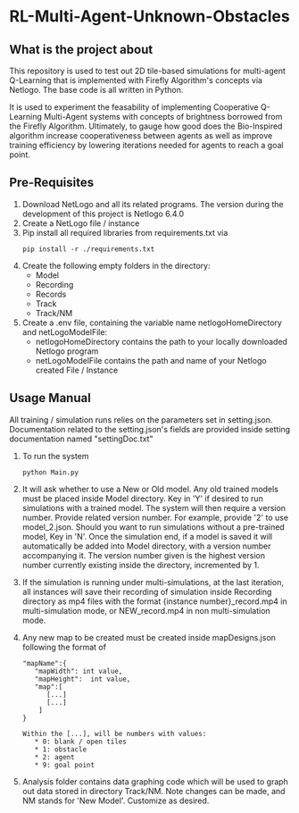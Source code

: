 # RL-Multi-Agent-Unknown-Obstacles

## What is the project about
This repository is used to test out 2D tile-based simulations for multi-agent Q-Learning that is implemented with Firefly Algorithm's concepts via Netlogo. The base code is all written in Python.

It is used to experiment the feasability of implementing Cooperative Q-Learning Multi-Agent systems with concepts of brightness borrowed from the Firefly Algorithm. Ultimately, to gauge how good does the Bio-Inspired algorithm increase cooperativeness between agents as well as improve training efficiency by lowering iterations needed for agents to reach a goal point.

## Pre-Requisites
1) Download NetLogo and all its related programs. The version during the development of this project is Netlogo 6.4.0
2) Create a NetLogo file / instance
3) Pip install all required libraries from requirements.txt via
   ```
   pip install -r ./requirements.txt
   ```
4) Create the following empty folders in the directory:
   * Model
   * Recording
   * Records
   * Track
   * Track/NM
5) Create a .env file, containing the variable name netlogoHomeDirectory and netLogoModelFile:
   * netlogoHomeDirectory contains the path to your locally downloaded Netlogo program
   * netLogoModelFile contains the path and name of your Netlogo created File / Instance

## Usage Manual
All training / simulation runs relies on the parameters set in setting.json. Documentation related to the setting.json's fields are provided inside setting documentation named "settingDoc.txt"

1) To run the system
   ```
   python Main.py
   ```

2) It will ask whether to use a New or Old model. Any old trained models must be placed inside Model directory. Key in 'Y' if desired to run simulations with a trained model. The system will then require a version number. Provide related version number. For example, provide '2' to use model_2.json. Should you want to run simulations without a pre-trained model, Key in 'N'. Once the simulation end, if a model is saved it will automatically be added into Model directory, with a version number accompanying it. The version number given is the highest version number currently existing inside the directory, incremented by 1. 

3) If the simulation is running under multi-simulations, at the last iteration, all instances will save their recording of simulation inside Recording directory as mp4 files with the format {instance number}_record.mp4 in multi-simulation mode, or NEW_record.mp4 in non multi-simulation mode.

4) Any new map to be created must be created inside mapDesigns.json following the format of
   ```
   "mapName":{
      "mapWidth": int value,
      "mapHeight":  int value,
      "map":[
         [...]
         [...]
       ]
   }

   Within the [...], will be numbers with values:
      * 0: blank / open tiles
      * 1: obstacle
      * 2: agent
      * 9: goal point
   ```

5) Analysis folder contains data graphing code which will be used to graph out data stored in directory Track/NM.
   Note changes can be made, and NM stands for 'New Model'. Customize as desired.
